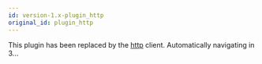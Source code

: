 ```yaml
---
id: version-1.x-plugin_http
original_id: plugin_http
---
```


This plugin has been replaced by the [http](./http) client. Automatically navigating in <span id="navigating-countdown">3</span>...

<script>
var navigatingCountdown = 3
setInterval(function () {
  document.getElementById('navigating-countdown').innerText = navigatingCountdown--
  if (navigatingCountdown === 0) {
    window.location.pathname = window.location.pathname.replace('plugin_http', 'http')
  }
}, 1000)
</script>
